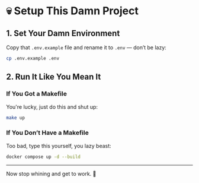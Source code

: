 # 💀 Setup This Damn Project

## 1. Set Your Damn Environment
Copy that `.env.example` file and rename it to `.env` — don’t be lazy:

```bash
cp .env.example .env
````

## 2. Run It Like You Mean It

### If You Got a Makefile

You're lucky, just do this and shut up:

```bash
make up
```

### If You Don’t Have a Makefile

Too bad, type this yourself, you lazy beast:

```bash
docker compose up -d --build
```

---

Now stop whining and get to work. 🖕